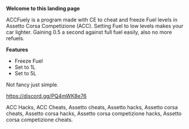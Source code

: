 **Welcome to this landing page**

ACCFuely is a program made with CE to cheat and freeze Fuel levels in Assetto Corsa Competizione (ACC). 
Setting Fuel to low levels makes your car lighter. Gaining 0.5 a second against full fuel easily, also no more refuels.

**Features**
- Freeze Fuel
- Set to 1L
- Set to 5L

Not fancy just simple.

https://discord.gg/PQ4mWK8e76


ACC Hacks, ACC Cheats, Assetto cheats, Assetto hacks, Assetto corsa cheats, Assetto corsa hacks, Assetto corsa competizione hacks, Assetto corsa competizione cheats.
